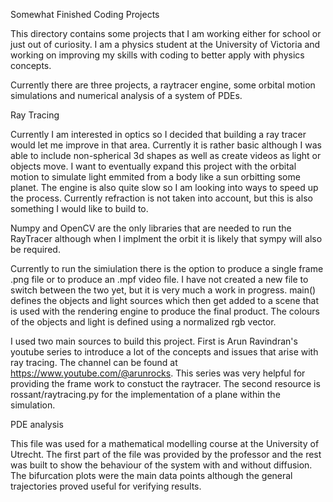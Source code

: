 Somewhat Finished Coding Projects

This directory contains some projects that I am working either for school or just out of curiosity.
I am a physics student at the University of Victoria and working on improving my skills with coding
to better apply with physics concepts. 

Currently there are three projects, a raytracer engine, some orbital motion simulations and numerical analysis of a system of PDEs.



Ray Tracing

Currently I am interested in optics so I decided that building a ray tracer would let me improve in that area. Currently it is rather basic although I was able to include non-spherical 3d shapes as well as create videos as light or objects move. I want to eventually expand this project with the orbital motion to simulate light emmited from a body like a sun orbitting some planet. The engine is also quite slow so I am looking into ways to speed up the process. Currently refraction is not taken into account, but this is also something I would like to build to. 

Numpy and OpenCV are the only libraries that are needed to run the RayTracer although when I implment the orbit it is likely that sympy will also be required. 

Currently to run the simiulation there is the option to produce a single frame .png file or to produce an .mpf video file. I have not created a new file to switch between the two yet, but it is very much a work in progress. main() defines the objects and light sources which then get added to a scene that is used with the rendering engine to produce the final product. The colours of the objects and light is defined using a normalized rgb vector. 

I used two main sources to build this project. First is Arun Ravindran's youtube series to introduce a lot of the concepts and issues that arise with ray tracing. The channel can be found at https://www.youtube.com/@arunrocks. This series was very helpful for providing the frame work to constuct the raytracer. The second resource is rossant/raytracing.py for the implementation of a plane within the simulation. 

PDE analysis

This file was used for a mathematical modelling course at the University of Utrecht. The first part of the file was provided by the professor and the rest was built to show the behaviour of the system with and without diffusion. The bifurcation plots were the main data points although the general trajectories proved useful for verifying results.
